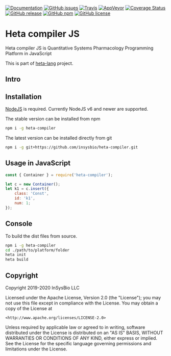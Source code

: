 [![Documentation](https://img.shields.io/badge/docs-latest-blue.svg)](https://insysbio.github.io/heta-compiler)
[![GitHub issues](https://img.shields.io/github/issues/insysbio/heta-compiler.svg)](https://GitHub.com/insysbio/heta-compiler/issues/)
[![Travis](https://travis-ci.org/insysbio/heta-compiler.svg?branch=master)](https://travis-ci.org/insysbio/heta-compiler)
[![AppVeyor](https://ci.appveyor.com/api/projects/status/github/insysbio/heta-compiler?branch=master&svg=true)](https://ci.appveyor.com/project/metelkin/heta-compiler)
[![Coverage Status](https://coveralls.io/repos/github/insysbio/heta-compiler/badge.svg?branch=master)](https://coveralls.io/github/insysbio/heta-compiler?branch=master)
[![GitHub release](https://img.shields.io/github/release/insysbio/heta-compiler.svg)](https://github.com/insysbio/heta-compiler/releases/)
[![GitHub npm](https://img.shields.io/npm/v/heta-compiler/latest.svg)](https://www.npmjs.com/package/heta-compiler)
[![GitHub license](https://img.shields.io/github/license/insysbio/heta-compiler.svg)](https://github.com/insysbio/heta-compiler/blob/master/LICENSE)

# Heta compiler JS

Heta compiler JS is Quantitative Systems Pharmacology Programming Platform in JavaScript

This is part of [heta-lang](https://insysbio.github.io/heta-lang/) project.

## Intro

## Installation
[NodeJS](https://nodejs.org/en/) is required. Currently NodeJS v6 and newer are supported.

The stable version can be installed from npm
```bash
npm i -g heta-compiler
```
The latest version can be installed directly from git
```bash
npm i -g git+https://github.com/insysbio/heta-compiler.git
```

## Usage in JavaScript

```javascript
const { Container } = require('heta-compiler');

let c = new Container();
let k1 = c.insert({
    class: 'Const',
    id: 'k1',
    num: 1;
});
```

## Console
To build the dist files from source.

```bash
npm i -g heta-compiler
cd ./path/to/platform/folder
heta init
heta build
```

## Copyright

Copyright 2019-2020 InSysBio LLC

Licensed under the Apache License, Version 2.0 (the "License");
you may not use this file except in compliance with the License.
You may obtain a copy of the License at

    <http://www.apache.org/licenses/LICENSE-2.0>

Unless required by applicable law or agreed to in writing, software
distributed under the License is distributed on an "AS IS" BASIS,
WITHOUT WARRANTIES OR CONDITIONS OF ANY KIND, either express or implied.
See the License for the specific language governing permissions and
limitations under the License.